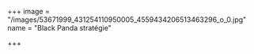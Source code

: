 +++
image = "/images/53671999_431254110950005_4559434206513463296_o_0.jpg"
name = "Black Panda stratégie"

+++

